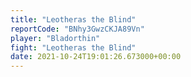 ```yaml
---
title: "Leotheras the Blind"
reportCode: "BNhy3GwzCKJA89Vn"
player: "Bladorthin"
fight: "Leotheras the Blind"
date: 2021-10-24T19:01:26.673000+00:00
---
```

